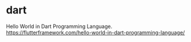 # dart
Hello World in Dart Programming Language. 
https://flutterframework.com/hello-world-in-dart-programming-language/
